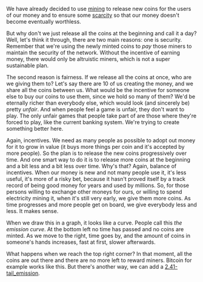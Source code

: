 We have already decided to use [mining](2.09-miners.md) to release new coins for the users of our money and to ensure some [scarcity](2.07-scarcity.md) so that our money doesn't become eventually worthless.

But why don't we just release all the coins at the beginning and call it a day? Well, let's think it through, there are two main reasons: one is security. Remember that we're using the newly minted coins to *pay* those miners to maintain the security of the network. Without the incentive of earning money, there would only be altruistic miners, which is not a super sustainable plan.

The second reason is fairness. If we release all the coins at once, who are we giving them to? Let's say there are 10 of us creating the money, and we share all the coins between us. What would be the incentive for someone else to buy our coins to use them, since we hold so many of them? We'd be eternally richer than everybody else, which would look (and sincerely be) pretty *unfair*. And when people feel a game is unfair, they don't want to play. The only unfair games that people take part of are those where they're forced to play, like the current banking system. We're trying to create something better here.

Again, incentives. We need as many people as possible to adopt out money for it to grow in value (it buys more things per coin and it's accepted by more people). So the plan is to release the new coins progressively over time. And one smart way to do it is to release more coins at the beginning and a bit less and a bit less over time. Why's that? Again, balance of incentives. When our money is new and not many people use it, it's less useful, it's more of a risky bet, because it hasn't proved itself by a track record of being good money for years and used by millions. So, for those persons willing to exchange other moneys for ours, or willing to spend electricity mining it, when it's still very early, we give them more coins. As time progresses and more people get on board, we give everybody less and less. It makes sense.

When we draw this in a graph, it looks like a curve. People call this *the emission curve*. At the bottom left no time has passed and no coins are minted. As we move to the right, time goes by, and the amount of coins in someone's hands increases, fast at first, slower afterwards.

What happens when we reach the top right corner? In that moment, all the coins are out there and there are no more left to reward miners. Bitcoin for example works like this. But there's another way, we can add a [2.41-tail_emission](2.41-tail_emission.md).